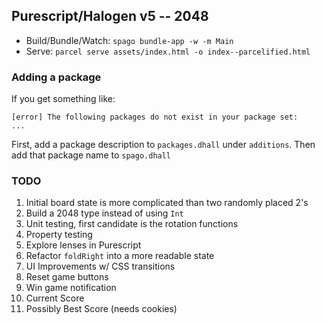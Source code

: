 Purescript/Halogen v5 -- 2048
---

- Build/Bundle/Watch: `spago bundle-app -w -m Main`
- Serve: `parcel serve assets/index.html -o index--parcelified.html`

### Adding a package

If you get something like:

```
[error] The following packages do not exist in your package set:
...
```

First, add a package description to `packages.dhall` under `additions`. Then
add that package name to `spago.dhall`

### TODO

1. Initial board state is more complicated than two randomly placed 2's
2. Build a 2048 type instead of using `Int`
3. Unit testing, first candidate is the rotation functions
4. Property testing
5. Explore lenses in Purescript
6. Refactor `foldRight` into a more readable state
7. UI Improvements w/ CSS transitions
8. Reset game buttons
9. Win game notification
10. Current Score
11. Possibly Best Score (needs cookies)
